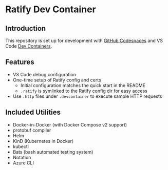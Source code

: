 # Ratify Dev Container

## Introduction

This repository is set up for development with [GitHub Codespaces](https://docs.github.com/en/codespaces/setting-up-your-project-for-codespaces/introduction-to-dev-containers) and VS Code [Dev Containers](https://code.visualstudio.com/docs/remote/containers).

## Features

- VS Code debug configuration
- One-time setup of Ratify config and certs
  - Initial configuration matches the quick start in the README
  - `.ratify` is symlinked to the Ratify config dir for easy access
- Use `.http` files under `.devcontainer` to execute sample HTTP requests

## Included Utilities

- Docker-in-Docker (with Docker Compose v2 support)
- protobuf compiler
- Helm
- KinD (Kubernetes in Docker)
- kubectl
- Bats (bash automated testing system)
- Notation
- Azure CLI
